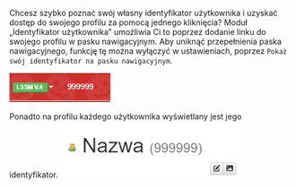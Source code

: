 Chcesz szybko poznać swój własny identyfikator użytkownika i uzyskać dostęp do swojego profilu za pomocą jednego kliknięcia?
Moduł „Identyfikator użytkownika” umożliwia Ci to poprzez dodanie linku do swojego profilu w pasku nawigacyjnym.
Aby uniknąć przepełnienia paska nawigacyjnego, funkcję tę można wyłączyć w ustawieniach,
poprzez `Pokaż swój identyfikator na pasku nawigacyjnym`.

![Identyfikator użytkownika na pasku nawigacyjnym](assets/pl_PL/navbar.png)

Ponadto na profilu każdego użytkownika wyświetlany jest jego identyfikator.
![Identyfikator użytkownika na profilu użytkownika](assets/pl_PL/profile.png)
